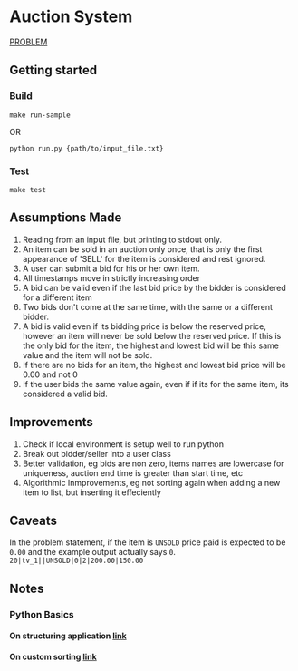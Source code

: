 # Auction System

[PROBLEM](PROBLEM.md)

## Getting started

### Build

`make run-sample`

OR

`python run.py {path/to/input_file.txt}`

### Test

`make test`

## Assumptions Made

1. Reading from an input file, but printing to stdout only.
2. An item can be sold in an auction only once, that is only the first appearance of 'SELL' for the item is considered and rest ignored.
3. A user can submit a bid for his or her own item.
4. All timestamps move in strictly increasing order
5. A bid can be valid even if the last bid price by the bidder is considered for a different item
6. Two bids don't come at the same time, with the same or a different bidder.
7. A bid is valid even if its bidding price is below the reserved price, however an item will never be sold below the reserved price. If this is the only bid for the item, the highest and lowest bid will be this same value and the item will not be sold.
8. If there are no bids for an item, the highest and lowest bid price will be 0.00 and not 0
9. If the user bids the same value again, even if if its for the same item, its considered a valid bid.

## Improvements

1. Check if local environment is setup well to run python
2. Break out bidder/seller into a user class
3. Better validation, eg bids are non zero, items names are lowercase for uniqueness, auction end time is greater than start time, etc
4. Algorithmic Inmprovements, eg not sorting again when adding a new item to list, but inserting it effeciently

## Caveats

In the problem statement, if the item is `UNSOLD` price paid is expected to be `0.00` and the example output actually says `0`. `20|tv_1||UNSOLD|0|2|200.00|150.00`

## Notes

### Python Basics

#### On structuring application [link](https://www.kennethreitz.org/essays/repository-structure-and-python)
#### On custom sorting [link](https://portingguide.readthedocs.io/en/latest/comparisons.html)